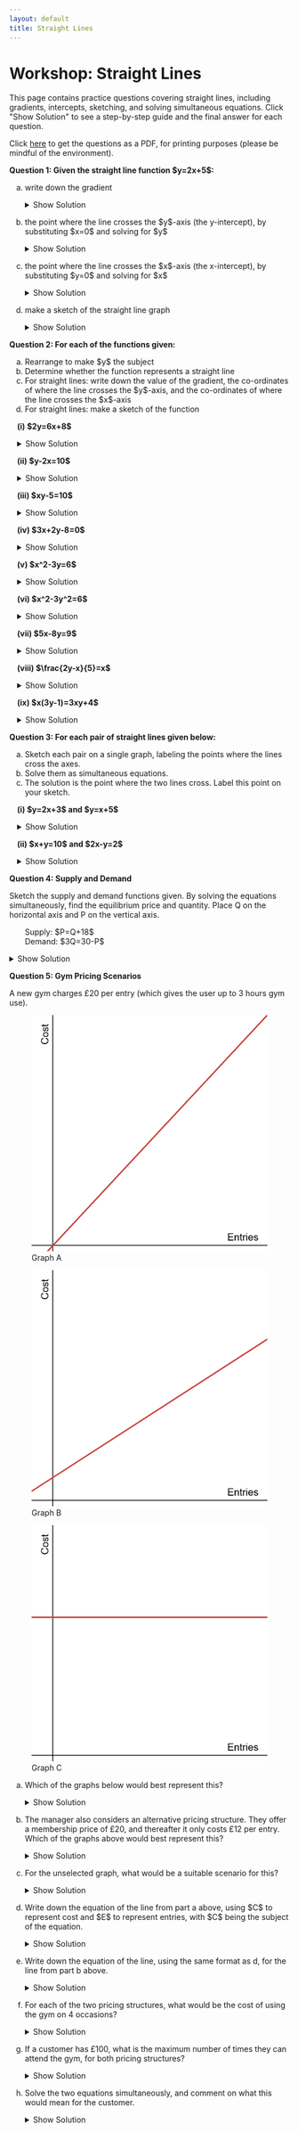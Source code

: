```yaml
---
layout: default
title: Straight Lines
---
```


# Workshop: Straight Lines

This page contains practice questions covering straight lines, including gradients, intercepts, sketching, and solving simultaneous equations. Click "Show Solution" to see a step-by-step guide and the final answer for each question.

Click [here](WS_NBS4107A_straightlines.pdf) to get the questions as a PDF, for printing purposes (please be mindful of the environment).

<section class="question-section">
  <p class="question-title"><strong>Question 1: Given the straight line function $y=2x+5$:</strong></p>
  <ol class="question-list" style="list-style-type: lower-alpha; padding-left: 2em;">
    <li class="question-item">
      <p class="question-text">write down the gradient</p>
      <details class="solution-details">
        <summary>Show Solution</summary>
        <div class="solution-content">
          <p>The equation is in the form $y=mx+c$, where $m$ is the gradient.</p>
          <p><strong>Answer:</strong> The gradient is 2.</p>
        </div>
      </details>
    </li>
    <li class="question-item">
      <p class="question-text">the point where the line crosses the $y$-axis (the y-intercept), by substituting $x=0$ and solving for $y$</p>
      <details class="solution-details">
        <summary>Show Solution</summary>
        <div class="solution-content">
          <p>Set $x=0$: $y = 2(0) + 5 = 5$.</p>
          <p><strong>Answer:</strong> The y-intercept is at (0, 5).</p>
        </div>
      </details>
    </li>
    <li class="question-item">
      <p class="question-text">the point where the line crosses the $x$-axis (the x-intercept), by substituting $y=0$ and solving for $x$</p>
      <details class="solution-details">
        <summary>Show Solution</summary>
        <div class="solution-content">
          <p>Set $y=0$: $0 = 2x + 5 \implies -5 = 2x \implies x = -2.5$.</p>
          <p><strong>Answer:</strong> The x-intercept is at (-2.5, 0).</p>
        </div>
      </details>
    </li>
    <li class="question-item">
      <p class="question-text">make a sketch of the straight line graph</p>
      <details class="solution-details">
        <summary>Show Solution</summary>
        <div class="solution-content">
          <p>Draw a straight line that passes through the y-axis at (0, 5) and the x-axis at (-2.5, 0).</p>
          <div class="solution-image">
            <img src="../assets/images/algebra/w_lines_a_im1a.png" alt="A sketch of the line y=2x+5, showing it passes through the y-axis at (0, 5) and the x-axis at (-2.5, 0).">
          </div>
        </div>
      </details>
    </li>
  </ol>
</section>

<section class="question-section">
  <p class="question-title"><strong>Question 2: For each of the functions given:</strong></p>
  <ol class="question-list" style="list-style-type: lower-alpha; padding-left: 2em;">
      <li>Rearrange to make $y$ the subject</li>
      <li>Determine whether the function represents a straight line</li>
      <li>For straight lines: write down the value of the gradient, the co-ordinates of where the line crosses the $y$-axis, and the co-ordinates of where the line crosses the $x$-axis</li>
      <li>For straight lines: make a sketch of the function</li>
  </ol>
  <ul class="sub-question-list" style="list-style-type: none; padding-left: 1em; margin-top: 1em;">
    <li class="question-item">
      <p class="question-label"><strong>(i) $2y=6x+8$</strong></p>
      <details class="solution-details"><summary>Show Solution</summary><div class="solution-content">
        <p>a) Divide all terms by 2 to get $y=3x+4$.<br>b) Yes, this is a straight line.<br>c) The gradient is 3, the y-intercept is (0, 4), and the x-intercept is (-4/3, 0).</p>
        <div class="solution-image"><img src="../assets/images/algebra/w_lines_a_im2a.png" alt="A sketch of the line y=3x+4."></div>
      </div></details>
    </li>
    <li class="question-item">
      <p class="question-label"><strong>(ii) $y-2x=10$</strong></p>
      <details class="solution-details"><summary>Show Solution</summary><div class="solution-content">
        <p>a) Add 2x to both sides to get $y=2x+10$.<br>b) Yes, this is a straight line.<br>c) The gradient is 2, the y-intercept is (0, 10), and the x-intercept is (-5, 0).</p>
        <div class="solution-image"><img src="../assets/images/algebra/w_lines_a_im2b.png" alt="A sketch of the line y=2x+10."></div>
      </div></details>
    </li>
    <li class="question-item">
      <p class="question-label"><strong>(iii) $xy-5=10$</strong></p>
      <details class="solution-details"><summary>Show Solution</summary><div class="solution-content">
        <p>a) Rearrange to get $y = \frac{15}{x}$.<br>b) No, this is not a straight line because x is in the denominator.</p>
      </div></details>
    </li>
     <li class="question-item">
      <p class="question-label"><strong>(iv) $3x+2y-8=0$</strong></p>
      <details class="solution-details"><summary>Show Solution</summary><div class="solution-content">
        <p>a) Rearrange to get $y = -\frac{3}{2}x + 4$.<br>b) Yes, this is a straight line.<br>c) The gradient is -3/2, the y-intercept is (0, 4), and the x-intercept is (8/3, 0).</p>
        <div class="solution-image"><img src="../assets/images/algebra/w_lines_a_im2c.png" alt="A sketch of the line y=-1.5x+4."></div>
      </div></details>
    </li>
     <li class="question-item">
      <p class="question-label"><strong>(v) $x^2-3y=6$</strong></p>
      <details class="solution-details"><summary>Show Solution</summary><div class="solution-content">
        <p>a) Rearrange to get $y = \frac{x^2}{3} - 2$.<br>b) No, the $x^2$ term means it is a parabola, not a straight line.</p>
      </div></details>
    </li>
     <li class="question-item">
      <p class="question-label"><strong>(vi) $x^2-3y^2=6$</strong></p>
      <details class="solution-details"><summary>Show Solution</summary><div class="solution-content">
        <p>a) Rearrange to get $y = \pm\sqrt{\frac{x^2-6}{3}}$.<br>b) No, the squared terms mean this is not a straight line.</p>
      </div></details>
    </li>
    <li class="question-item">
      <p class="question-label"><strong>(vii) $5x-8y=9$</strong></p>
      <details class="solution-details"><summary>Show Solution</summary><div class="solution-content">
        <p>a) Rearrange to get $y = \frac{5}{8}x - \frac{9}{8}$.<br>b) Yes, this is a straight line.<br>c) The gradient is 5/8, the y-intercept is (0, -9/8), and the x-intercept is (9/5, 0).</p>
        <div class="solution-image"><img src="../assets/images/algebra/w_lines_a_im2d.png" alt="A sketch of the line y=(5/8)x - (9/8)."></div>
      </div></details>
    </li>
    <li class="question-item">
      <p class="question-label"><strong>(viii) $\frac{2y-x}{5}=x$</strong></p>
      <details class="solution-details"><summary>Show Solution</summary><div class="solution-content">
        <p>a) Rearrange to get $y = 3x$.<br>b) Yes, this is a straight line.<br>c) The gradient is 3, and it passes through the origin (0, 0).</p>
        <div class="solution-image"><img src="../assets/images/algebra/w_lines_a_im2e.png" alt="A sketch of the line y=3x."></div>
      </div></details>
    </li>
    <li class="question-item">
        <p class="question-label"><strong>(ix) $x(3y-1)=3xy+4$</strong></p>
        <details class="solution-details"><summary>Show Solution</summary><div class="solution-content">
            <p>a) Expand and simplify to get $-x=4$, or $x=-4$.<br>b) Yes, this is a vertical straight line.<br>c) The gradient is undefined, there is no y-intercept, and the x-intercept is (-4, 0).</p>
            <div class="solution-image"><img src="../assets/images/algebra/w_lines_a_im2f.png" alt="A sketch of a vertical line at x=-4."></div>
        </div></details>
    </li>
  </ul>
</section>

<section class="question-section">
  <p class="question-title"><strong>Question 3: For each pair of straight lines given below:</strong></p>
    <ol class="question-list" style="list-style-type: lower-alpha; padding-left: 2em;">
      <li>Sketch each pair on a single graph, labeling the points where the lines cross the axes.</li>
      <li>Solve them as simultaneous equations.</li>
      <li>The solution is the point where the two lines cross. Label this point on your sketch.</li>
  </ol>
  <ul class="sub-question-list" style="list-style-type: none; padding-left: 1em; margin-top: 1em;">
      <li class="question-item">
        <p class="question-label"><strong>(i) $y=2x+3$ and $y=x+5$</strong></p>
        <details class="solution-details"><summary>Show Solution</summary><div class="solution-content">
            <p>b) Set equations equal: $2x+3 = x+5 \implies x=2$. Substitute back to find $y=7$.<br>c) The intersection point is (2, 7).</p>
            <div class="solution-image"><img src="../assets/images/algebra/w_lines_a_im3a.png" alt="Sketch of y=2x+3 and y=x+5 intersecting at (2, 7)."></div>
        </div></details>
      </li>
      <li class="question-item">
        <p class="question-label"><strong>(ii) $x+y=10$ and $2x-y=2$</strong></p>
        <details class="solution-details"><summary>Show Solution</summary><div class="solution-content">
            <p>b) Add equations to eliminate y: $3x=12 \implies x=4$. Substitute back to find $y=6$.<br>c) The intersection point is (4, 6).</p>
            <div class="solution-image"><img src="../assets/images/algebra/w_lines_a_im3b.png" alt="Sketch of x+y=10 and 2x-y=2 intersecting at (4, 6)."></div>
        </div></details>
      </li>
  </ul>
</section>

<section class="question-section">
    <p class="question-title"><strong>Question 4: Supply and Demand</strong></p>
    <div class="question-text">
        <p>Sketch the supply and demand functions given. By solving the equations simultaneously, find the equilibrium price and quantity. Place Q on the horizontal axis and P on the vertical axis.</p>
        <p style="margin-left: 2em;">Supply: $P=Q+18$<br>Demand: $3Q=30-P$</p>
    </div>
    <details class="solution-details"><summary>Show Solution</summary><div class="solution-content">
        <p>Rearrange demand to $P=30-3Q$. Set supply equal to demand: $Q+18 = 30-3Q \implies 4Q=12 \implies Q=3$. Substitute into the supply equation to find $P = 3+18 = 21$.</p>
        <p><strong>Answer:</strong> Equilibrium is at Quantity=3, Price=21.</p>
        <div class="solution-image"><img src="../assets/images/algebra/w_lines_a_im4.png" alt="Supply and demand graph showing intersection at (3, 21)."></div>
    </div></details>
</section>

<section class="question-section">
    <p class="question-title"><strong>Question 5: Gym Pricing Scenarios</strong></p>
    <div class="question-text">
        <p>A new gym charges £20 per entry (which gives the user up to 3 hours gym use).</p>
    </div>
    <div class="shared-images-container">
        <figure class="shared-image">
            <img src="../assets/images/algebra/w_lines_q_im1.png" alt="A line with a positive gradient and positive y-intercept.">
            <figcaption>Graph A</figcaption>
        </figure>
        <figure class="shared-image">
            <img src="../assets/images/algebra/w_lines_q_im2.png" alt="A line with a positive gradient and negative y-intercept.">
            <figcaption>Graph B</figcaption>
        </figure>
        <figure class="shared-image">
            <img src="../assets/images/algebra/w_lines_q_im3.png" alt="A line with a negative gradient and positive y-intercept.">
            <figcaption>Graph C</figcaption>
        </figure>
    </div>
    <ol class="question-list" style="list-style-type: lower-alpha; padding-left: 2em;">
        <li class="question-item">
            <p class="question-text">Which of the graphs below would best represent this?</p>
            <details class="solution-details"><summary>Show Solution</summary><div class="solution-content">
                <p><strong>Answer:</strong> None of these are perfect representations. The scenario describes a fixed price, which would be a horizontal line, but the options are all sloped. A correct graph would pass through the origin if modelling a 'per entry' cost without a fixed fee, but the options provided do not include this.</p>
            </div></details>
        </li>
        <li class="question-item">
            <p class="question-text">The manager also considers an alternative pricing structure. They offer a membership price of £20, and thereafter it only costs £12 per entry. Which of the graphs above would best represent this?</p>
            <details class="solution-details"><summary>Show Solution</summary><div class="solution-content">
                <p>This has a starting cost of £20 (the y-intercept) and a positive gradient of £12.</p>
                <p><strong>Answer:</strong> Graph A</p>
            </div></details>
        </li>
        <li class="question-item">
            <p class="question-text">For the unselected graph, what would be a suitable scenario for this?</p>
            <details class="solution-details"><summary>Show Solution</summary><div class="solution-content">
                <p>Graph B has a negative intercept (a discount). Graph C has a negative gradient (a decreasing value).</p>
                <p><strong>Answer:</strong> Graph B: A service with a sign-up discount. Graph C: The declining balance on a gift card.</p>
            </div></details>
        </li>
        <li class="question-item">
            <p class="question-text">Write down the equation of the line from part a above, using $C$ to represent cost and $E$ to represent entries, with $C$ being the subject of the equation.</p>
            <details class="solution-details"><summary>Show Solution</summary><div class="solution-content"><p><strong>Answer:</strong> $C = 20E$</p></div></details>
        </li>
        <li class="question-item">
            <p class="question-text">Write down the equation of the line, using the same format as d, for the line from part b above.</p>
            <details class="solution-details"><summary>Show Solution</summary><div class="solution-content"><p><strong>Answer:</strong> $C = 12E + 20$</p></div></details>
        </li>
        <li class="question-item">
            <p class="question-text">For each of the two pricing structures, what would be the cost of using the gym on 4 occasions?</p>
            <details class="solution-details"><summary>Show Solution</summary><div class="solution-content">
                <p>Structure 1: $C = 20 \times 4 = 80$.<br>Structure 2: $C = (12 \times 4) + 20 = 48 + 20 = 68$.</p>
                <p><strong>Answer:</strong> Structure 1: £80. Structure 2: £68.</p>
            </div></details>
        </li>
        <li class="question-item">
            <p class="question-text">If a customer has £100, what is the maximum number of times they can attend the gym, for both pricing structures?</p>
            <details class="solution-details"><summary>Show Solution</summary><div class="solution-content">
                <p>Structure 1: $100 \div 20 = 5$.<br>Structure 2: First pay the £20 fee, leaving £80. $80 \div 12 \approx 6.67$, so 6 complete entries.</p>
                <p><strong>Answer:</strong> Structure 1: 5 times. Structure 2: 6 times.</p>
            </div></details>
        </li>
        <li class="question-item">
            <p class="question-text">Solve the two equations simultaneously, and comment on what this would mean for the customer.</p>
            <details class="solution-details"><summary>Show Solution</summary><div class="solution-content">
                <p>Set equations equal: $20E = 12E + 20 \implies 8E = 20 \implies E = 2.5$.</p>
                <p><strong>Answer:</strong> The cost is the same at 2.5 entries. For 3 or more entries, the membership structure is cheaper.</p>
            </div></details>
        </li>
    </ol>
</section>
